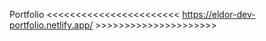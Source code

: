  Portfolio
<<<<<<<<<<<<<<<<<<<<<<<      https://eldor-dev-portfolio.netlify.app/        >>>>>>>>>>>>>>>>>>>>>
